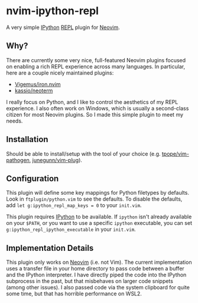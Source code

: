 # nvim-ipython-repl

A very simple [IPython](https://ipython.org/) [REPL](https://en.wikipedia.org/wiki/Read%E2%80%93eval%E2%80%93print_loop) plugin for [Neovim](https://neovim.io/).

## Why?

There are currently some very nice, full-featured Neovim plugins focused on enabling a rich REPL experience across many languages.  In particular, here are a couple nicely maintained plugins:
  * [Vigemus/iron.nvim](https://github.com/Vigemus/iron.nvim)
  * [kassio/neoterm](https://github.com/kassio/neoterm)

I really focus on Python, and I like to control the aesthetics of my REPL experience.  I also often work on Windows, which is usually a second-class citizen for most Neovim plugins.  So I made this simple plugin to meet my needs.

## Installation

Should be able to install/setup with the tool of your choice (e.g. [tpope/vim-pathogen](https://github.com/tpope/vim-pathogen), [junegunn/vim-plug](https://github.com/junegunn/vim-plug)).

## Configuration

This plugin will define some key mappings for Python filetypes by defaults.  Look in `ftplugin/python.vim` to see the defaults.  To disable the defaults, add `let g:ipython_repl_map_keys = 0` to your `init.vim`.

This plugin requires [IPython](https://ipython.org/) to be available.  If `ipython` isn't already available on your `$PATH`, or you want to use a specific `ipython` executable, you can set `g:ipython_repl_ipython_executable` in your `init.vim`.

## Implementation Details

This plugin only works on [Neovim](https://neovim.io/) (i.e. not Vim).  The current implementation uses a transfer file in your home directory to pass code between a buffer and the IPython interpreter.  I have directly piped the code into the IPython subprocess in the past, but that misbehaves on larger code snippets (among other issues).  I also passed code via the system clipboard for quite some time, but that has horrible performance on WSL2.
